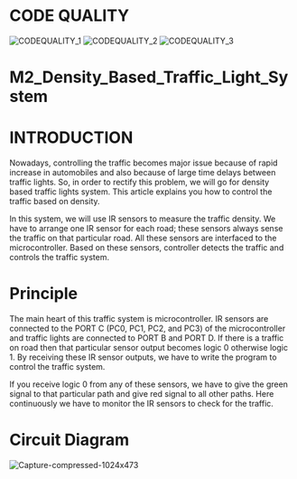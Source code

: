 # CODE QUALITY 

![CODEQUALITY_1](https://user-images.githubusercontent.com/101269445/164974473-1ac68d77-7635-41cd-8307-3692e1b5e18a.svg)
![CODEQUALITY_2](https://user-images.githubusercontent.com/101269445/164974507-c6ba6041-28d5-424b-93fb-5f324add5898.svg)
![CODEQUALITY_3](https://user-images.githubusercontent.com/101269445/164974510-fa6da620-a503-4ae8-a154-58ed7662cf06.svg)



# M2_Density_Based_Traffic_Light_System

# INTRODUCTION

Nowadays, controlling the traffic becomes major issue because of rapid increase in automobiles and also because of large time delays between traffic lights. So, in order to rectify this problem, we will go for density based traffic lights system. This article explains you how to control the traffic based on density.


In this system, we will use IR sensors to measure the traffic density. We have to arrange one IR sensor for each road; these sensors always sense the traffic on that particular road. All these sensors are interfaced to the microcontroller. Based on these sensors, controller detects the traffic and controls the traffic system.

# Principle

The main heart of this traffic system is microcontroller. IR sensors are connected to the PORT C (PC0, PC1, PC2, and PC3) of the microcontroller and traffic lights are connected to PORT B and PORT D. If there is a traffic on road then that particular sensor output becomes logic 0 otherwise logic 1. By receiving these IR sensor outputs, we have to write the program to control the traffic system.

If you receive logic 0 from any of these sensors, we have to give the green signal to that particular path and give red signal to all other paths. Here continuously we have to monitor the IR sensors to check for the traffic.

# Circuit Diagram

![Capture-compressed-1024x473](https://user-images.githubusercontent.com/101269445/164972284-3253a811-061b-4ee4-be4b-9d18ac063ecb.jpg)
